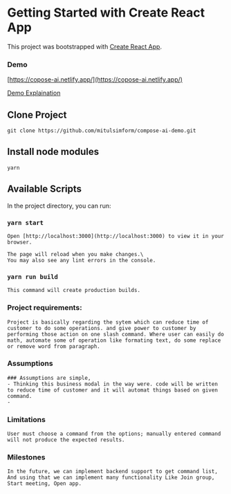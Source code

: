 # Getting Started with Create React App

This project was bootstrapped with [Create React App](https://github.com/facebook/create-react-app).

### Demo
[https://copose-ai.netlify.app/](https://copose-ai.netlify.app/)


[Demo Explaination](https://www.loom.com/share/4bed8730e54f4073a5e407593fb480aa)


## Clone Project

```
git clone https://github.com/mitulsimform/compose-ai-demo.git
```

## Install node modules

```
yarn
```

## Available Scripts

In the project directory, you can run:

### `yarn start`

```Runs the app in the development mode.\
Open [http://localhost:3000](http://localhost:3000) to view it in your browser.

The page will reload when you make changes.\
You may also see any lint errors in the console.
```

### `yarn run build`

```
This command will create production builds.
```

### Project requirements:

```
Project is basically regarding the sytem which can reduce time of customer to do some operations. and give power to customer by performing those action on one slash command. Where user can easily do math, automate some of operation like formating text, do some replace or remove word from paragraph.
```

### Assumptions

```
### Assumptions are simple, 
- Thinking this business modal in the way were. code will be written to reduce time of customer and it will automat things based on given command. 
- 
```

### Limitations

```
User must choose a command from the options; manually entered command will not produce the expected results.
```

### Milestones

```
In the future, we can implement backend support to get command list, And using that we can implement many functionality Like Join group, Start meeting, Open app.
```
